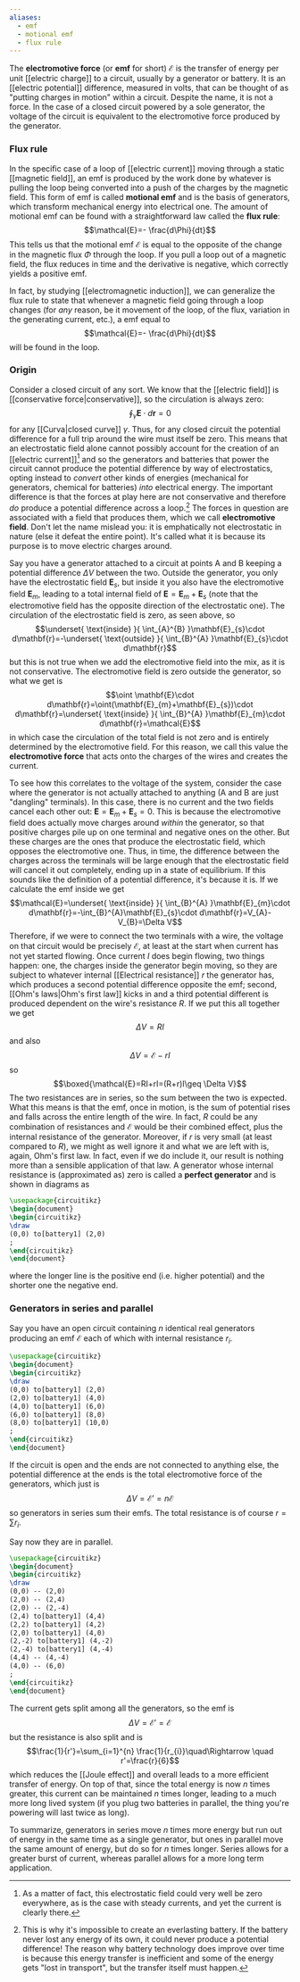 ```yaml
---
aliases:
  - emf
  - motional emf
  - flux rule
---
```

The **electromotive force** (or **emf** for short) $\mathcal{E}$ is the transfer of energy per unit [[electric charge]] to a circuit, usually by a generator or battery. It is an [[electric potential]] difference, measured in volts, that can be thought of as "putting charges in motion" within a circuit. Despite the name, it is not a force. In the case of a closed circuit powered by a sole generator, the voltage of the circuit is equivalent to the electromotive force produced by the generator.
### Flux rule
In the specific case of a loop of [[electric current]] moving through a static [[magnetic field]], an emf is produced by the work done by whatever is pulling the loop being converted into a push of the charges by the magnetic field. This form of emf is called **motional emf** and is the basis of generators, which transform mechanical energy into electrical one. The amount of motional emf can be found with a straightforward law called the **flux rule**:
$$\mathcal{E}=- \frac{d\Phi}{dt}$$
This tells us that the motional emf $\mathcal{E}$ is equal to the opposite of the change in the magnetic flux $\Phi$ through the loop. If you pull a loop out of a magnetic field, the flux reduces in time and the derivative is negative, which correctly yields a positive emf.

In fact, by studying [[electromagnetic induction]], we can generalize the flux rule to state that whenever a magnetic field going through a loop changes (for *any* reason, be it movement of the loop, of the flux, variation in the generating current, etc.), a emf equal to
$$\mathcal{E}=- \frac{d\Phi}{dt}$$
will be found in the loop.
### Origin
Consider a closed circuit of any sort. We know that the [[electric field]] is [[conservative force|conservative]], so the circulation is always zero:
$$\oint_{\gamma} \mathbf{E}\cdot d\mathbf{r}=0$$
for any [[Curva|closed curve]] $\gamma$. Thus, for any closed circuit the potential difference for a full trip around the wire must itself be zero. This means that an electrostatic field alone cannot possibly account for the creation of an [[electric current]][^1] and so the generators and batteries that power the circuit cannot produce the potential difference by way of electrostatics, opting instead to *convert* other kinds of energies (mechanical for generators, chemical for batteries) *into* electrical energy. The important difference is that the forces at play here are not conservative and therefore *do* produce a potential difference across a loop.[^2] The forces in question are associated with a field that produces them, which we call **electromotive field**. Don't let the name mislead you: it is emphatically not electrostatic in nature (else it defeat the entire point). It's called what it is because its purpose is to move electric charges around.

Say you have a generator attached to a circuit at points A and B keeping a potential difference $\Delta V$ between the two. Outside the generator, you only have the electrostatic field $\mathbf{E}_{s}$, but inside it you also have the electromotive field $\mathbf{E}_{m}$, leading to a total internal field of $\mathbf{E}=\mathbf{E}_{m}+\mathbf{E}_{s}$ (note that the electromotive field has the opposite direction of the electrostatic one). The circulation of the electrostatic field is zero, as seen above, so
$$\underset{ \text{inside} }{ \int_{A}^{B} }\mathbf{E}_{s}\cdot d\mathbf{r}=-\underset{ \text{outside} }{ \int_{B}^{A} }\mathbf{E}_{s}\cdot d\mathbf{r}$$
but this is not true when we add the electromotive field into the mix, as it is not conservative. The electromotive field is zero outside the generator, so what we get is
$$\oint \mathbf{E}\cdot d\mathbf{r}=\oint(\mathbf{E}_{m}+\mathbf{E}_{s})\cdot d\mathbf{r}=\underset{ \text{inside} }{ \int_{B}^{A} }\mathbf{E}_{m}\cdot d\mathbf{r}=\mathcal{E}$$
in which case the circulation of the total field is not zero and is entirely determined by the electromotive field. For this reason, we call this value the **electromotive force** that acts onto the charges of the wires and creates the current.

To see how this correlates to the voltage of the system, consider the case where the generator is not actually attached to anything (A and B are just "dangling" terminals). In this case, there is no current and the two fields cancel each other out: $\mathbf{E}=\mathbf{E}_{m}+\mathbf{E}_{s}=0$. This is because the electromotive field does actually move charges around *within* the generator, so that positive charges pile up on one terminal and negative ones on the other. But these charges are the ones that produce the electrostatic field, which opposes the electromotive one. Thus, in time, the difference between the charges across the terminals will be large enough that the electrostatic field will cancel it out completely, ending up in a state of equilibrium. If this sounds like the definition of a potential difference, it's because it is. If we calculate the emf inside we get
$$\mathcal{E}=\underset{ \text{inside} }{ \int_{B}^{A} }\mathbf{E}_{m}\cdot d\mathbf{r}=-\int_{B}^{A}\mathbf{E}_{s}\cdot d\mathbf{r}=V_{A}-V_{B}=\Delta V$$
Therefore, if we were to connect the two terminals with a wire, the voltage on that circuit would be precisely $\mathcal{ E}$, at least at the start when current has not yet started flowing. Once current $I$ does begin flowing, two things happen: one, the charges inside the generator begin moving, so they are subject to whatever internal [[Electrical resistance]] $r$ the generator has, which produces a second potential difference opposite the emf; second, [[Ohm's laws|Ohm's first law]] kicks in and a third potential different is produced dependent on the wire's resistance $R$. If we put this all together we get
$$\Delta V=RI$$
and also
$$\Delta V=\mathcal{E}-rI$$
so
$$\boxed{\mathcal{E}=RI+rI=(R+r)I\geq \Delta V}$$
The two resistances are in series, so the sum between the two is expected. What this means is that the emf, once in motion, is the sum of potential rises and falls across the entire length of the wire. In fact, $R$ could be any combination of resistances and $\mathcal{E}$ would be their combined effect, plus the internal resistance of the generator. Moreover, if $r$ is very small (at least compared to $R$), we might as well ignore it and what we are left with is, again, Ohm's first law. In fact, even if we do include it, our result is nothing more than a sensible application of that law. A generator whose internal resistance is (approximated as) zero is called a **perfect generator** and is shown in diagrams as

```tikz
\usepackage{circuitikz}
\begin{document}
\begin{circuitikz}
\draw
(0,0) to[battery1] (2,0)
;
\end{circuitikz}
\end{document}
```

where the longer line is the positive end (i.e. higher potential) and the shorter one the negative end.
### Generators in series and parallel
Say you have an open circuit containing $n$ identical real generators producing an emf $\mathcal{E}$ each of which with internal resistance $r_{i}$.

```tikz
\usepackage{circuitikz}
\begin{document}
\begin{circuitikz}
\draw
(0,0) to[battery1] (2,0)
(2,0) to[battery1] (4,0)
(4,0) to[battery1] (6,0)
(6,0) to[battery1] (8,0)
(8,0) to[battery1] (10,0)
;
\end{circuitikz}
\end{document}
```

If the circuit is open and the ends are not connected to anything else, the potential difference at the ends is the total electromotive force of the generators, which just is
$$\Delta V=\mathcal{E}'=n\mathcal{E}$$
so generators in series sum their emfs. The total resistance is of course $r=\sum r_{i}$.

Say now they are in parallel.

```tikz
\usepackage{circuitikz}
\begin{document}
\begin{circuitikz}
\draw
(0,0) -- (2,0)
(2,0) -- (2,4)
(2,0) -- (2,-4)
(2,4) to[battery1] (4,4)
(2,2) to[battery1] (4,2)
(2,0) to[battery1] (4,0)
(2,-2) to[battery1] (4,-2)
(2,-4) to[battery1] (4,-4)
(4,4) -- (4,-4)
(4,0) -- (6,0)
;
\end{circuitikz}
\end{document}
```

The current gets split among all the generators, so the emf is
$$\Delta V=\mathcal{E}'=\mathcal{E}$$
but the resistance is also split and is
$$\frac{1}{r'}=\sum_{i=1}^{n} \frac{1}{r_{i}}\quad\Rightarrow \quad r'=\frac{r}{6}$$
which reduces the [[Joule effect]] and overall leads to a more efficient transfer of energy. On top of that, since the total energy is now $n$ times greater, this current can be maintained $n$ times longer, leading to a much more long lived system (if you plug two batteries in parallel, the thing you're powering will last twice as long).

To summarize, generators in series move $n$ times more energy but run out of energy in the same time as a single generator, but ones in parallel move the same amount of energy, but do so for $n$ times longer. Series allows for a greater burst of current, whereas parallel allows for a more long term application.

[^1]: As a matter of fact, this electrostatic field could very well be zero everywhere, as is the case with steady currents, and yet the current is clearly there.
[^2]: This is why it's impossible to create an everlasting battery. If the battery never lost any energy of its own, it could never produce a potential difference! The reason why battery technology does improve over time is because this energy transfer is inefficient and some of the energy gets "lost in transport", but the transfer itself must happen.